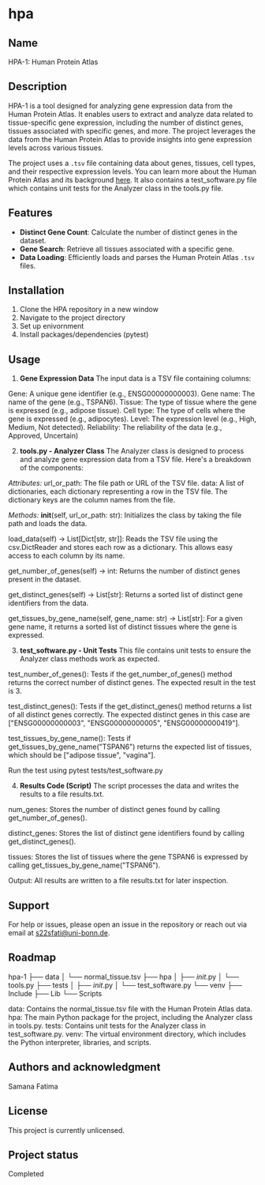 # hpa

## Name
HPA-1: Human Protein Atlas 

## Description
HPA-1 is a tool designed for analyzing gene expression data from the Human Protein Atlas. It enables users to extract and analyze data related to tissue-specific gene expression, including the number of distinct genes, tissues associated with specific genes, and more. The project leverages the data from the Human Protein Atlas to provide insights into gene expression levels across various tissues.

The project uses a `.tsv` file containing data about genes, tissues, cell types, and their respective expression levels. You can learn more about the Human Protein Atlas and its background [here](https://www.proteinatlas.org/about/history). It also contains a test_software.py file which contains unit tests for the Analyzer class in the tools.py file.

## Features
- **Distinct Gene Count**: Calculate the number of distinct genes in the dataset.
- **Gene Search**: Retrieve all tissues associated with a specific gene.
- **Data Loading**: Efficiently loads and parses the Human Protein Atlas `.tsv` files.


## Installation
1. Clone the HPA repository in a new window 
2. Navigate to the project directory
3. Set up enivornment 
4. Install packages/dependencies (pytest)

## Usage

1. **Gene Expression Data**
The input data is a TSV file containing columns:

Gene: A unique gene identifier (e.g., ENSG00000000003).
Gene name: The name of the gene (e.g., TSPAN6).
Tissue: The type of tissue where the gene is expressed (e.g., adipose tissue).
Cell type: The type of cells where the gene is expressed (e.g., adipocytes).
Level: The expression level (e.g., High, Medium, Not detected).
Reliability: The reliability of the data (e.g., Approved, Uncertain)

2. **tools.py - Analyzer Class**
The Analyzer class is designed to process and analyze gene expression data from a TSV file. Here's a breakdown of the components:

*Attributes:*
url_or_path: The file path or URL of the TSV file.
data: A list of dictionaries, each dictionary representing a row in the TSV file. The dictionary keys are the column names from the file.

*Methods:*
__init__(self, url_or_path: str): Initializes the class by taking the file path and loads the data.

load_data(self) -> List[Dict[str, str]]: Reads the TSV file using the csv.DictReader and stores each row as a dictionary. This allows easy access to each column by its name.

get_number_of_genes(self) -> int: Returns the number of distinct genes present in the dataset.

get_distinct_genes(self) -> List[str]: Returns a sorted list of distinct gene identifiers from the data.

get_tissues_by_gene_name(self, gene_name: str) -> List[str]: For a given gene name, it returns a sorted list of distinct tissues where the gene is expressed.

3. **test_software.py - Unit Tests**
This file contains unit tests to ensure the Analyzer class methods work as expected.

test_number_of_genes(): Tests if the get_number_of_genes() method returns the correct number of distinct genes. The expected result in the test is 3.

test_distinct_genes(): Tests if the get_distinct_genes() method returns a list of all distinct genes correctly. The expected distinct genes in this case are ["ENSG00000000003", "ENSG00000000005", "ENSG00000000419"].

test_tissues_by_gene_name(): Tests if get_tissues_by_gene_name("TSPAN6") returns the expected list of tissues, which should be ["adipose tissue", "vagina"].

Run the test using pytest tests/test_software.py


4. **Results Code (Script)**
The script processes the data and writes the results to a file results.txt.

num_genes: Stores the number of distinct genes found by calling get_number_of_genes().

distinct_genes: Stores the list of distinct gene identifiers found by calling get_distinct_genes().

tissues: Stores the list of tissues where the gene TSPAN6 is expressed by calling get_tissues_by_gene_name("TSPAN6").

Output: All results are written to a file results.txt for later inspection.

## Support
For help or issues, please open an issue in the repository or reach out via email at s22sfati@uni-bonn.de.

## Roadmap
hpa-1
├── data
│   └── normal_tissue.tsv
├── hpa
│   ├── _init_.py
│   └── tools.py
├── tests
│   ├── _init_.py
│   └── test_software.py
└── venv
    ├── Include
    ├── Lib
    └── Scripts

data: Contains the normal_tissue.tsv file with the Human Protein Atlas data.
hpa: The main Python package for the project, including the Analyzer class in tools.py.
tests: Contains unit tests for the Analyzer class in test_software.py.
venv: The virtual environment directory, which includes the Python interpreter, libraries, and scripts.


## Authors and acknowledgment
Samana Fatima

## License
This project is currently unlicensed.

## Project status
Completed
